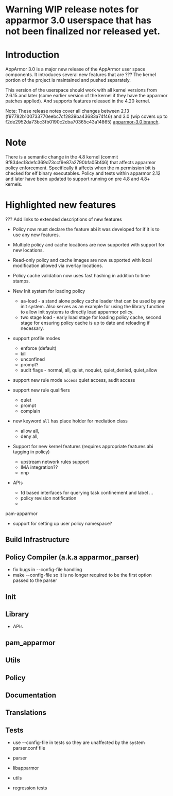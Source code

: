# Warning WIP release notes for apparmor 3.0 userspace that has not been finalized nor released yet.

Introduction
============

AppArmor 3.0 is a major new release of the AppArmor user space components. It
introduces several new features that are ???
The kernel portion of the project is maintained and pushed separately.

This version of the userspace should work with all kernel versions from
2.6.15 and later (some earlier version of the kernel if they have the
apparmor patches applied). And supports features released in the 4.20
kernel.

Note: These release notes cover all changes between 2.13 (f97782b100733770eebc7cf2839ba43683a74f46)
and 3.0 (wip covers up to f2de2952da73bc3fb0190c2cba70365c43a14865) [apparmor-3.0 branch](https://gitlab.com/apparmor/apparmor/tree/apparmor-3.0).


Note
====

There is a semantic change in the 4.8 kernel (commit
9f834ec18defc369d73ccf9e87a2790bfa05bf46) that affects apparmor policy
enforcement. Specifically it affects when the m permission bit is
checked for elf binary executables. Policy and tests within apparmor
2.12 and later have been updated to support running on pre 4.8 and 4.8+ kernels.


Highlighted new features
========================
??? Add links to extended descriptions of new features

- Policy now must declare the feature abi it was developed for if it is to use any new features. 

- Multiple policy and cache locations are now supported with support for new locations.

- Read-only policy and cache images are now supported with local modification allowed via overlay locations.

- Policy cache validation now uses fast hashing in addition to time stamps.

- New Init system for loading policy
  - aa-load - a stand alone policy cache loader that can be used by any init system. Also serves as an example for using the library function to allow init systems to directly load apparmor policy.
  - two stage load - early load stage for loading policy cache, second stage for ensuring policy cache is up to date and reloading if necessary.
- support profile modes
  - enforce (default)
  - kill
  - unconfined
  - prompt?
  - audit flags - normal, all, quiet, noquiet, quiet_denied, quiet_allow

- support new rule mode ```access```  quiet access, audit access

- support new rule qualifiers
  - quiet
  - prompt
  - complain

- new keyword ```all``` has place holder for mediation class
  - allow all,
  - deny all,

- Support for new kernel features (requires appropriate features abi tagging in policy)
  - upstream network rules support
  - IMA integration??
  - nnp

- APIs
  - fd based interfaces for querying task confinement and label ...
  - policy revision notification
  -

pam-apparmor
- support for setting up user policy namespace?




Build Infrastructure
--------------------


Policy Compiler (a.k.a apparmor\_parser)
----------------------------------------
- fix bugs in --config-file handling
- make --config-file so it is no longer required to be the first option passed to the parser

Init
----


Library
-------
- APIs


pam_apparmor
------------


Utils
-----


Policy
------


Documentation
-------------


Translations
------------


Tests
-----
- use --config-file in tests so they are unaffected by the system parser.conf file

-   parser
-   libapparmor
-   utils
-   regression tests


